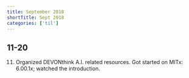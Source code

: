 ```yaml
---
title: September 2018
shortTitle: Sept 2018
categories: ['til']
---
```


## 11-20

11. Organized DEVONthink A.I. related resources. Got started on MITx: 6.00.1x; watched the introduction.
